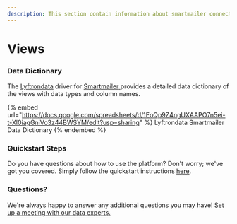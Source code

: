 ```yaml
---
description: This section contain information about smartmailer connector views information
---
```


# Views

### Data Dictionary

The [Lyftrondata](https://www.lyftrondata.com/) driver for [Smartmailer](https://www.lyftrondata.com/integration/Smartmailer/)[ ](https://www.lyftrondata.com/integration/smartmailer/)provides a detailed data dictionary of the views with data types and column names.

{% embed url="https://docs.google.com/spreadsheets/d/1EoQp9Z4ngUXAAPO7n5ei-t-Xl0iagGniVo3z44BWSYM/edit?usp=sharing" %}
Lyftrondata Smartmailer Data Dictionary
{% endembed %}

### Quickstart Steps

Do you have questions about how to use the platform? Don't worry; we've got you covered. Simply follow the quickstart instructions [here](../../../../quickstart-steps.md).

### Questions? <a href="#questions" id="questions"></a>

We're always happy to answer any additional questions you may have! [Set up a meeting with our data experts.](https://www.lyftrondata.com/book-a-meeting/)


